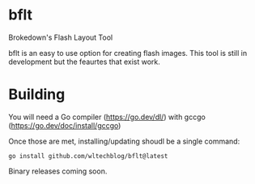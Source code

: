 # bflt

Brokedown's Flash Layout Tool

bflt is an easy to use option for creating flash images. This tool is still in development but the feaurtes that exist work.

# Building

You will need a Go compiler (https://go.dev/dl/) with gccgo (https://go.dev/doc/install/gccgo)

Once those are met, installing/updating shoudl be a single command:

```
go install github.com/wltechblog/bflt@latest
```

Binary releases coming soon.
